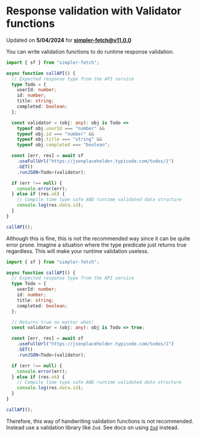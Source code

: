 # Response validation with Validator functions
Updated on **5/04/2024** for **simpler-fetch@v11.0.0**

You can write validation functions to do runtime response validation.

```typescript
import { sf } from "simpler-fetch";

async function callAPI() {
  // Expected response type from the API service
  type Todo = {
    userId: number;
    id: number;
    title: string;
    completed: boolean;
  };

  const validator = (obj: any): obj is Todo =>
    typeof obj.userId === "number" &&
    typeof obj.id === "number" &&
    typeof obj.title === "string" &&
    typeof obj.completed === "boolean";

  const [err, res] = await sf
    .useFullUrl("https://jsonplaceholder.typicode.com/todos/1")
    .GET()
    .runJSON<Todo>(validator);

  if (err !== null) {
    console.error(err);
  } else if (res.ok) {
    // Compile time type safe AND runtime validated data structure
    console.log(res.data.id);
  }
}

callAPI();
```

Although this is fine, this is not the recommended way since it can be quite error prone. Imagine a situation where the type predicate just returns true regardless. This will make your runtime validation useless.
```typescript
import { sf } from "simpler-fetch";

async function callAPI() {
  // Expected response type from the API service
  type Todo = {
    userId: number;
    id: number;
    title: string;
    completed: boolean;
  };

  // Returns true no matter what!
  const validator = (obj: any): obj is Todo => true;

  const [err, res] = await sf
    .useFullUrl("https://jsonplaceholder.typicode.com/todos/1")
    .GET()
    .runJSON<Todo>(validator);

  if (err !== null) {
    console.error(err);
  } else if (res.ok) {
    // Compile time type safe AND runtime validated data structure
    console.log(res.data.id);
  }
}

callAPI();
```

Therefore, this way of handwriting validation functions is not recommended. Instead use a validation library like `Zod`. See docs on using [`Zod`](./validation-zod.md) instead.